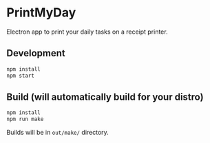 # PrintMyDay

Electron app to print your daily tasks on a receipt printer.

## Development

```bash
npm install
npm start
```

## Build (will automatically build for your distro)

```bash
npm install
npm run make
```

Builds will be in `out/make/` directory.
